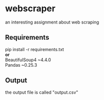 # webscraper
an interesting assignment about web scraping

## Requirements
pip install -r requirements.txt <br />
**or** <br />
BeautifulSoup4 ~4.4.0 <br />
Pandas ~0.25.3

## Output
the output file is called "output.csv"